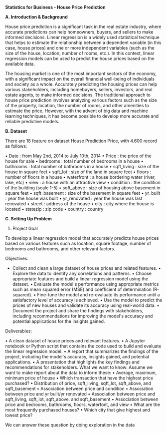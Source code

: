 **Statistics for Business - House Price Prediction**

**A.	Introduction & Background**

House price prediction is a significant task in the real estate industry, where accurate predictions can help homeowners, buyers, and sellers to make informed decisions. Linear regression is a widely used statistical technique that helps to estimate the relationship between a dependent variable (in this case, house prices) and one or more independent variables (such as the size of the house, location, number of rooms, etc.). In this context, linear regression models can be used to predict the house prices based on the available data.

The housing market is one of the most important sectors of the economy, with a significant impact on the overall financial well-being of individuals and society as a whole. Accurately predicting the housing prices can help various stakeholders, including homebuyers, sellers, investors, and real estate agents, to make informed decisions. The traditional approach to house price prediction involves analyzing various factors such as the size of the property, location, the number of rooms, and other amenities to estimate the price. However, with the advent of big data and machine learning techniques, it has become possible to develop more accurate and reliable predictive models.

**B. Dataset**

There are 18 feature on dataset House Prediction Price, with 4.600 record as follows:

•	Date		: from May 2nd, 2014 to July 10th, 2014
•	Price		: the price of the house for sale
•	bedrooms	: total number of bedrooms in a house
•	bathrooms	: total number of bathrooms in a house
•	sqft_living	: size of the house in square feet
•	sqft_lot		: size of the land in square feet
•	floors		: number of floors in a house
•	waterfront	: a house bordering water (river, lake, etc)
•	view		: a house with an attractive view
•	condition	: the condition of the building (scale 1-5)
•	sqft_above	: size of housing above basement in square feet
•	sqft_basement	: size of the basement in square feet
•	yr_built		: year the house was built
•	yr_renovated	: year the house was last renovated
•	street		: address of the house
•	city		: city where the house is located
•	statezip		: zip code
•	country		: country

**C. Setting Up Problem**

1.	Project Goal

To develop a linear regression model that accurately predicts house prices based on various features such as location, square footage, number of bedrooms and bathrooms, and other relevant factors.

Objectives:

- Collect and clean a large dataset of house prices and related features.
•	Explore the data to identify any correlations and patterns.
•	Choose appropriate features and build a linear regression model using the dataset.
•	Evaluate the model's performance using appropriate metrics such as mean squared error (MSE) and coefficient of determination (R-squared).
•	Fine-tune the model and re-evaluate its performance until a satisfactory level of accuracy is achieved.
•	Use the model to predict the prices of new houses and validate its accuracy using real-world data.
•	Document the project and share the findings with stakeholders, including recommendations for improving the model's accuracy and potential applications for the insights gained.

Deliverables:

•	A clean dataset of house prices and relevant features.
•	A Jupyter notebook or Python script that contains the code used to build and evaluate the linear regression model.
•	A report that summarizes the findings of the project, including the model's accuracy, insights gained, and potential applications.
•	A presentation that highlights the key findings and recommendations for stakeholders.
What we want to know:
Assume we want to make report about the data to inform these:
•	Average, maximum, minimum price of house
•	Which transaction that have the highest price purchased?
•	Distribution of price, sqft_living, sqft_lot, sqft_above, and sqft_basement
•	Association between price and condition
•	Association between price and yr built/yr renovated
•	Association between price and sqft_living, sqft_lot, sqft_above, and sqft_basement
•	Association between price and bedrooms, bathrooms, floors, waterfont, and view
•	What are the most frequently purchased houses?
•	Which city that give highest and lowest price?

We can answer these question by doing exploration in the data

